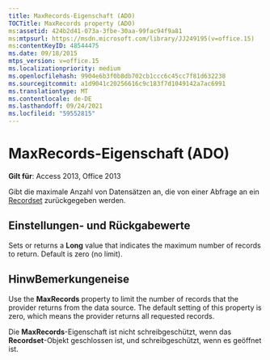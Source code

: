 ```yaml
---
title: MaxRecords-Eigenschaft (ADO)
TOCTitle: MaxRecords property (ADO)
ms:assetid: 424b2d41-073a-3fbe-30aa-99fac94f9a81
ms:mtpsurl: https://msdn.microsoft.com/library/JJ249195(v=office.15)
ms:contentKeyID: 48544475
ms.date: 09/18/2015
mtps_version: v=office.15
ms.localizationpriority: medium
ms.openlocfilehash: 9904e6b3f0b8db702cb1ccc6c45cc7f81d632238
ms.sourcegitcommit: a1d9041c20256616c9c183f7d1049142a7ac6991
ms.translationtype: MT
ms.contentlocale: de-DE
ms.lasthandoff: 09/24/2021
ms.locfileid: "59552815"
---
```

# <a name="maxrecords-property-ado"></a>MaxRecords-Eigenschaft (ADO)


**Gilt für**: Access 2013, Office 2013

Gibt die maximale Anzahl von Datensätzen an, die von einer Abfrage an ein [Recordset](recordset-object-ado.md) zurückgegeben werden.

## <a name="settings-and-return-values"></a>Einstellungen- und Rückgabewerte

Sets or returns a **Long** value that indicates the maximum number of records to return. Default is zero (no limit).

## <a name="remarks"></a>HinwBemerkungeneise

Use the **MaxRecords** property to limit the number of records that the provider returns from the data source. The default setting of this property is zero, which means the provider returns all requested records.

Die **MaxRecords**-Eigenschaft ist nicht schreibgeschützt, wenn das **Recordset**-Objekt geschlossen ist, und schreibgeschützt, wenn es geöffnet ist.

